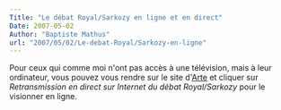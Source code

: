 ```yaml
---
Title: "Le débat Royal/Sarkozy en ligne et en direct"
Date: 2007-05-02
Author: "Baptiste Mathus"
url: "2007/05/02/Le-debat-Royal/Sarkozy-en-ligne"
---
```




Pour ceux qui comme moi n'ont pas accès à une télévision, mais à leur
ordinateur, vous pouvez vous rendre sur le site
d'[Arte](http://www.arte.tv/arteinfo) et cliquer sur *Retransmission en
direct sur Internet du débat Royal/Sarkozy* pour le visionner en ligne.

